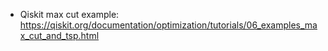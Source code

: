 - Qiskit max cut example: https://qiskit.org/documentation/optimization/tutorials/06_examples_max_cut_and_tsp.html